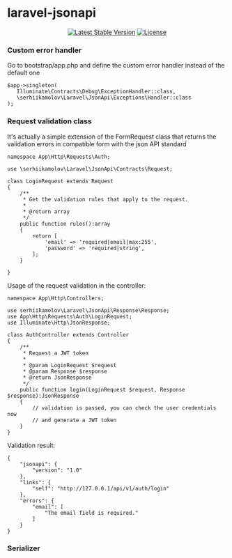 # laravel-jsonapi

<p align="center">
    <a href="https://packagist.org/packages/serhiikamolov/laravel-jsonapi"><img alt="Latest Stable Version" src="https://img.shields.io/packagist/v/serhiikamolov/laravel-jsonapi.svg?style=flat-square"></a>
    <a href="https://opensource.org/licenses/MIT"><img alt="License" src="https://img.shields.io/badge/license-MIT-brightgreen.svg?style=flat-square"></a>
</p>

### Custom error handler

Go to bootstrap/app.php and define the custom error handler 
instead of the default one
  
    $app->singleton(
       Illuminate\Contracts\Debug\ExceptionHandler::class,
       \serhiikamolov\Laravel\JsonApi\Exceptions\Handler::class
    );
     
     
### Request validation class
It's actually a simple extension of the FormRequest class that returns the validation errors in compatible form with the json API standard

    namespace App\Http\Requests\Auth;
    
    use \serhiikamolov\Laravel\JsonApi\Contracts\Request;

    class LoginRequest extends Request
    {
        /**
         * Get the validation rules that apply to the request.
         *
         * @return array
         */
        public function rules():array
        {
            return [
                'email' => 'required|email|max:255',
                'password' => 'required|string',
            ];
        }
    
    }

Usage of the request validation in the controller:

    namespace App\Http\Controllers;
    
    use serhiikamolov\Laravel\JsonApi\Response\Response;
    use App\Http\Requests\Auth\LoginRequest;
    use Illuminate\Http\JsonResponse;
    
    class AuthController extends Controller
    {
        /**
         * Request a JWT token
         *
         * @param LoginRequest $request
         * @param Response $response
         * @return JsonResponse
         */
        public function login(LoginRequest $request, Response  $response):JsonResponse
        {
            // validation is passed, you can check the user credentials now
            // and generate a JWT token 
        }      
    }
        
Validation result:

    {
        "jsonapi": {
            "version": "1.0"
        },
        "links": {
            "self": "http://127.0.0.1/api/v1/auth/login"
        },
        "errors": {
            "email": [
                "The email field is required."
            ]
        }
    }

### Serializer

